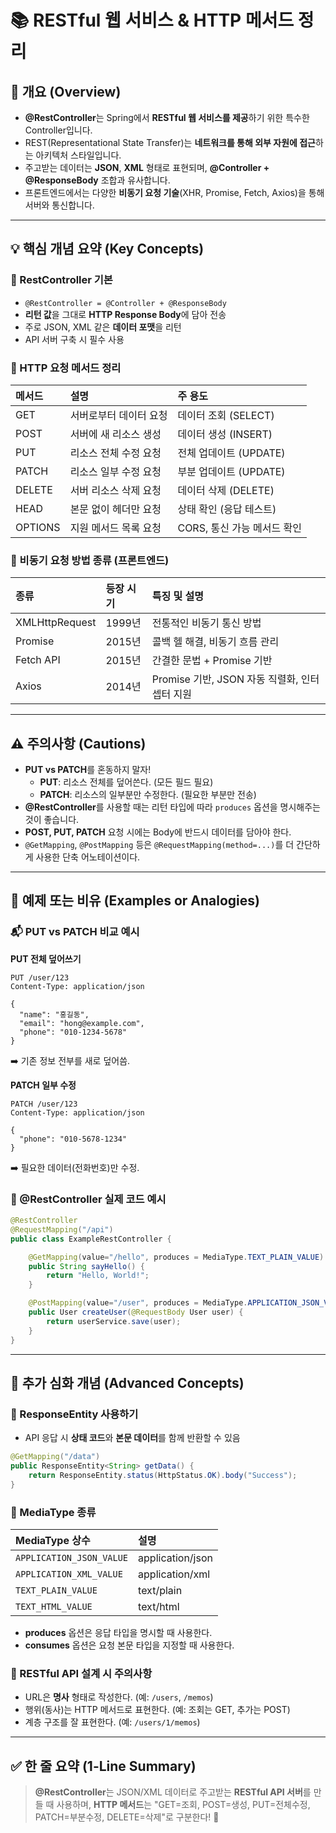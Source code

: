 # 📚 RESTful 웹 서비스 & HTTP 메서드 정리

## 📌 개요 (Overview)

- **@RestController**는 Spring에서 **RESTful 웹 서비스를 제공**하기 위한 특수한 Controller입니다.
- REST(Representational State Transfer)는 **네트워크를 통해 외부 자원에 접근**하는 아키텍처 스타일입니다.
- 주고받는 데이터는 **JSON**, **XML** 형태로 표현되며, **@Controller + @ResponseBody** 조합과 유사합니다.
- 프론트엔드에서는 다양한 **비동기 요청 기술**(XHR, Promise, Fetch, Axios)을 통해 서버와 통신합니다.

---

## 💡 핵심 개념 요약 (Key Concepts)

### 🌟 RestController 기본
- `@RestController = @Controller + @ResponseBody`
- **리턴 값**을 그대로 **HTTP Response Body**에 담아 전송
- 주로 JSON, XML 같은 **데이터 포맷**을 리턴
- API 서버 구축 시 필수 사용

### 🌟 HTTP 요청 메서드 정리

| 메서드 | 설명                  | 주 용도                  |
| :----- | :-------------------- | :------------------------ |
| GET    | 서버로부터 데이터 요청 | 데이터 조회 (SELECT)       |
| POST   | 서버에 새 리소스 생성  | 데이터 생성 (INSERT)       |
| PUT    | 리소스 전체 수정 요청  | 전체 업데이트 (UPDATE)     |
| PATCH  | 리소스 일부 수정 요청  | 부분 업데이트 (UPDATE)     |
| DELETE | 서버 리소스 삭제 요청  | 데이터 삭제 (DELETE)       |
| HEAD   | 본문 없이 헤더만 요청  | 상태 확인 (응답 테스트)     |
| OPTIONS| 지원 메서드 목록 요청  | CORS, 통신 가능 메서드 확인 |

### 🌟 비동기 요청 방법 종류 (프론트엔드)

| 종류           | 등장 시기 | 특징 및 설명 |
| :------------- | :-------- | :----------- |
| XMLHttpRequest | 1999년    | 전통적인 비동기 통신 방법 |
| Promise        | 2015년    | 콜백 헬 해결, 비동기 흐름 관리 |
| Fetch API      | 2015년    | 간결한 문법 + Promise 기반 |
| Axios          | 2014년    | Promise 기반, JSON 자동 직렬화, 인터셉터 지원 |

---

## ⚠ 주의사항 (Cautions)

- **PUT vs PATCH**를 혼동하지 말자!
  - **PUT**: 리소스 전체를 덮어쓴다. (모든 필드 필요)
  - **PATCH**: 리소스의 일부분만 수정한다. (필요한 부분만 전송)
- **@RestController**를 사용할 때는 리턴 타입에 따라 `produces` 옵션을 명시해주는 것이 좋습니다.
- **POST, PUT, PATCH** 요청 시에는 Body에 반드시 데이터를 담아야 한다.
- `@GetMapping`, `@PostMapping` 등은 `@RequestMapping(method=...)`를 더 간단하게 사용한 단축 어노테이션이다.

---

## 🧪 예제 또는 비유 (Examples or Analogies)

### 📬 PUT vs PATCH 비교 예시

**PUT 전체 덮어쓰기**
```http
PUT /user/123
Content-Type: application/json

{
  "name": "홍길동",
  "email": "hong@example.com",
  "phone": "010-1234-5678"
}
```
➡️ 기존 정보 전부를 새로 덮어씀.

**PATCH 일부 수정**
```http
PATCH /user/123
Content-Type: application/json

{
  "phone": "010-5678-1234"
}
```
➡️ 필요한 데이터(전화번호)만 수정.

### 🧩 @RestController 실제 코드 예시

```java
@RestController
@RequestMapping("/api")
public class ExampleRestController {

    @GetMapping(value="/hello", produces = MediaType.TEXT_PLAIN_VALUE)
    public String sayHello() {
        return "Hello, World!";
    }

    @PostMapping(value="/user", produces = MediaType.APPLICATION_JSON_VALUE)
    public User createUser(@RequestBody User user) {
        return userService.save(user);
    }
}
```

---

## 🧠 추가 심화 개념 (Advanced Concepts)

### 🔹 ResponseEntity 사용하기
- API 응답 시 **상태 코드**와 **본문 데이터**를 함께 반환할 수 있음

```java
@GetMapping("/data")
public ResponseEntity<String> getData() {
    return ResponseEntity.status(HttpStatus.OK).body("Success");
}
```

### 🔹 MediaType 종류
| MediaType 상수 | 설명 |
| :------------- | :--- |
| `APPLICATION_JSON_VALUE` | application/json |
| `APPLICATION_XML_VALUE`  | application/xml |
| `TEXT_PLAIN_VALUE`        | text/plain |
| `TEXT_HTML_VALUE`         | text/html |

- **produces** 옵션은 응답 타입을 명시할 때 사용한다.
- **consumes** 옵션은 요청 본문 타입을 지정할 때 사용한다.

### 🔹 RESTful API 설계 시 주의사항
- URL은 **명사** 형태로 작성한다. (예: `/users`, `/memos`)
- 행위(동사)는 HTTP 메서드로 표현한다. (예: 조회는 GET, 추가는 POST)
- 계층 구조를 잘 표현한다. (예: `/users/1/memos`)

---

## ✅ 한 줄 요약 (1-Line Summary)

> **@RestController**는 JSON/XML 데이터로 주고받는 **RESTful API 서버**를 만들 때 사용하며, **HTTP 메서드**는 "GET=조회, POST=생성, PUT=전체수정, PATCH=부분수정, DELETE=삭제"로 구분한다! 🚀

